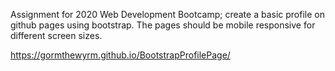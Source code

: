 Assignment for 2020 Web Development Bootcamp; create a basic profile on github pages using bootstrap. The pages should be mobile responsive for different screen sizes.


https://gormthewyrm.github.io/BootstrapProfilePage/


